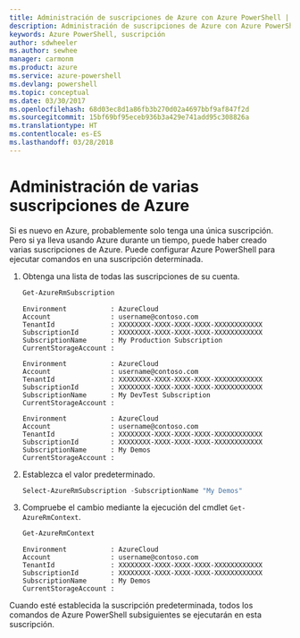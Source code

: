```yaml
---
title: Administración de suscripciones de Azure con Azure PowerShell | Microsoft Docs
description: Administración de suscripciones de Azure con Azure PowerShell
keywords: Azure PowerShell, suscripción
author: sdwheeler
ms.author: sewhee
manager: carmonm
ms.product: azure
ms.service: azure-powershell
ms.devlang: powershell
ms.topic: conceptual
ms.date: 03/30/2017
ms.openlocfilehash: 68d03ec8d1a86fb3b270d02a4697bbf9af847f2d
ms.sourcegitcommit: 15bf69bf95eceb936b3a429e741add95c308826a
ms.translationtype: HT
ms.contentlocale: es-ES
ms.lasthandoff: 03/28/2018
---
```

# <a name="manage-multiple-azure-subscriptions"></a>Administración de varias suscripciones de Azure

Si es nuevo en Azure, probablemente solo tenga una única suscripción. Pero si ya lleva usando Azure durante un tiempo, puede haber creado varias suscripciones de Azure. Puede configurar Azure PowerShell para ejecutar comandos en una suscripción determinada.

1. Obtenga una lista de todas las suscripciones de su cuenta.

    ```powershell
    Get-AzureRmSubscription
    ```

    ```
    Environment           : AzureCloud
    Account               : username@contoso.com
    TenantId              : XXXXXXXX-XXXX-XXXX-XXXX-XXXXXXXXXXXX
    SubscriptionId        : XXXXXXXX-XXXX-XXXX-XXXX-XXXXXXXXXXXX
    SubscriptionName      : My Production Subscription
    CurrentStorageAccount :

    Environment           : AzureCloud
    Account               : username@contoso.com
    TenantId              : XXXXXXXX-XXXX-XXXX-XXXX-XXXXXXXXXXXX
    SubscriptionId        : XXXXXXXX-XXXX-XXXX-XXXX-XXXXXXXXXXXX
    SubscriptionName      : My DevTest Subscription
    CurrentStorageAccount :

    Environment           : AzureCloud
    Account               : username@contoso.com
    TenantId              : XXXXXXXX-XXXX-XXXX-XXXX-XXXXXXXXXXXX
    SubscriptionId        : XXXXXXXX-XXXX-XXXX-XXXX-XXXXXXXXXXXX
    SubscriptionName      : My Demos
    CurrentStorageAccount :
    ```

2. Establezca el valor predeterminado.

    ```powershell
    Select-AzureRmSubscription -SubscriptionName "My Demos"
    ```

3. Compruebe el cambio mediante la ejecución del cmdlet `Get-AzureRmContext`.

    ```powershell
    Get-AzureRmContext
    ```

    ```
    Environment           : AzureCloud
    Account               : username@contoso.com
    TenantId              : XXXXXXXX-XXXX-XXXX-XXXX-XXXXXXXXXXXX
    SubscriptionId        : XXXXXXXX-XXXX-XXXX-XXXX-XXXXXXXXXXXX
    SubscriptionName      : My Demos
    CurrentStorageAccount :
    ```

Cuando esté establecida la suscripción predeterminada, todos los comandos de Azure PowerShell subsiguientes se ejecutarán en esta suscripción.
